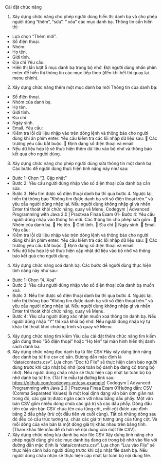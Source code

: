 Cài đặt chức năng
1. Xây dựng chức năng cho phép người dùng hiển thị danh bạ và cho phép người dùng
“thêm”, “sửa”, “ xóa” các mục danh bạ.
Thông tin cần hiển thị:
- Lựa chọn “Thêm mới”.
- Số điện thoại.
- Nhóm.
- Họ tên.
- Giới tính.
- Địa chỉ
Yêu cầu:
- Hiển thị lần lượt 5 mục danh bạ trong bộ nhớ. Đợi người dùng nhấn phím enter để
hiển thị thông tin các mục tiếp theo (đến khi hết thì quay lại menu chính).
2. Xây dựng chức năng thêm một mục danh bạ mới
Thông tin của danh bạ:
- Số điện thoại.
- Nhóm của danh bạ.
- Họ tên.
- Giới tính.
- Địa chỉ
- Ngày sinh.
- Email.
Yêu cầu:
- Kiểm tra lỗi dữ liệu nhập vào trên dòng lệnh và thông báo cho người dùng khi ấn
phím enter. Yêu cầu kiểm tra các lỗi nhập dữ liệu sau:
 Các trường yêu cầu bắt buộc.
 Định dạng số điện thoại và email.
- Nếu dữ liệu hợp lệ sẽ thực hiện thêm dữ liệu vào bộ nhớ và thông báo kết quả cho
người dùng.
3. Xây dựng chức năng cho phép người dùng sửa thông tin một danh bạ. Các bước để
người dùng thực hiện tính năng này như sau:
- Bước 1: Chọn “3. Cập nhật”
- Bước 2: Yêu cầu người dùng nhập vào số điện thoại của danh bạ cần sửa.
- Bước 3: Nếu tìm được số điện thoại danh bạ thì qua bước 4.
Ngược lại, hiển thị thông báo “Không tìm được danh bạ với số điện thoại trên.” và
yêu cầu người dùng nhập lại. Nếu người dùng không nhập gì và nhấn Enter thì thoát
khỏi chức năng, quay về Menu.
Codegym | Advanced Programming with Java 2.0 | Practvaa Finaa Exam 01- Bước 4: Yêu cầu người dùng nhập vào thông tin mới. Các thông tin cho phép sửa
gồm :
 Nhóm của danh bạ.
 Họ tên.
 Giới tính.
 Địa chỉ
 Ngày sinh.
 Email.
Yêu cầu:
- Kiểm tra lỗi dữ liệu nhập vào trên dòng lệnh và thông báo cho người dùng khi ấn
phím enter. Yêu cầu kiểm tra các lỗi nhập dữ liệu sau:
 Các trường yêu cầu bắt buộc.
 Định dạng số điện thoại và email.
- Nếu dữ liệu hợp lệ sẽ thực hiện cập nhật dữ liệu vào bộ nhớ và thông báo kết quả
cho người dùng.
4. Xây dựng chức năng xoá danh bạ. Các bước để người dùng thực hiện tính năng này
như sau:
- Bước 1: Chọn “4. Xoá”
- Bước 2: Yêu cầu người dùng nhập vào số điện thoại của danh bạ muốn xoá.
- Bước 3: Nếu tìm được số điện thoại danh bạ thì qua bước 4.
Ngược lại, hiển thị thông báo “Không tìm được danh bạ với số điện thoại trên.” và
yêu cầu người dùng nhập lại. Nếu người dùng không nhập gì và nhấn Enter thì thoát
khỏi chức năng, quay về Menu.
- Bước 4: Yêu cầu người dùng xác nhận muốn xoá thông tin danh bạ. Nếu người dùng
nhập “Y” thì xoá khỏi bộ nhớ. Nếu người dùng nhập ký tự khác thì thoát khỏi chương
trình và quay về Menu.
5. Xây dựng chức năng tìm kiếm
Yêu cầu cài đặt thêm chức năng tìm kiếm gần đúng theo “Số điện thoại” hoặc “Họ tên” tại
màn hình hiển thị danh sách danh bạ.
6. Xây dựng chức năng đọc danh bạ từ file CSV
Hãy xây dựng tính năng đọc danh bạ từ file csv có sẵn. Đường dẫn mặc định là
“data/contacts.csv”.
Lựa chọn “Đọc từ File” sẽ thực hiện cảnh báo người dùng trước khi cập nhật bộ nhớ (xoá
toàn bộ danh bạ đang có trong bộ nhớ). Nếu người dùng chấp nhận sẽ thực hiện cập nhật lại
toàn bộ bộ nhớ danh bạ từ file.
(Tải file mẫu tại đường link sau: https://github.com/codegym-vn/csv-example)
Codegym | Advanced Programming with Java 2.0 | Practvaa Finaa Exam 01Hướng dẫn: CSV (Comma Separated Values) là một loại định dạng văn bản đơn giản mà
trong đó, các giá trị được ngăn cách với nhau bằng dấu phẩy. Một văn bản CSV gồm nhiều
dòng chứa các giá trị và các dấu phẩy. Dòng đầu tiên của văn bản CSV chứa tên của từng
cột, mỗi cột được xác định bằng 2 dấu phẩy (trừ cột đầu tiên và cuối cùng). Tất cả những
dòng sau đó đều có cấu trúc tương tự, chứa các giá trị tương ứng của từng cột. Và mỗi dòng
của văn bản là một dòng giá trị khác nhau trên bảng tính. (Tham khảo file mẫu để rõ hơn về
nội dung của một file CSV).
7. Xây dựng chức năng lưu danh bạ vào file CSV
Xây dựng tính năng cho phép người dùng ghi các mục danh bạ đang có trong bộ nhớ vào file
với đường dẫn mặc định là “data/contacts.csv”.
Lựa chọn “Lưu vào File” sẽ thực hiện cảnh báo người dùng trước khi cập nhật file danh bạ.
Nếu người dùng chấp nhận sẽ thực hiện cập nhật lại toàn bộ nội dung file.